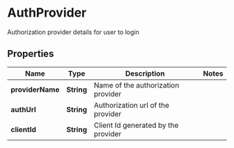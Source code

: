 

# AuthProvider

Authorization provider details for user to login

## Properties

| Name | Type | Description | Notes |
|------------ | ------------- | ------------- | -------------|
|**providerName** | **String** | Name of the authorization provider |  |
|**authUrl** | **String** | Authorization url of the provider |  |
|**clientId** | **String** | Client Id generated by the provider |  |



